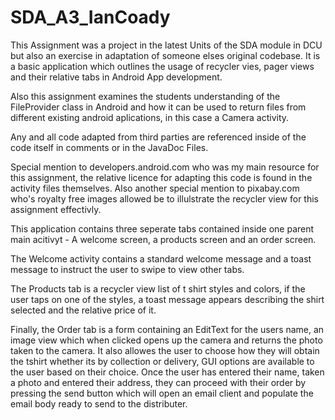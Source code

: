 # SDA_A3_IanCoady

This Assignment was a project in the latest Units of the SDA module in DCU but also an exercise in adaptation of someone elses original codebase. It is a basic application which outlines the usage of recycler vies, pager views and their relative tabs in Android App development. 

Also this assignment examines the students understanding of the FileProvider class in Android and how it can be used to return files from different existing android aplications, in this case a Camera activity.

Any and all code adapted from third parties are referenced inside of the code itself in comments or in the JavaDoc Files.

Special mention to developers.android.com who was my main resource for this assignment, the relative licence for adapting this code is found in the activity files themselves.
Also another special mention to pixabay.com who's royalty free images allowed be to illulstrate the recycler view for this assignment effectivly.


This application contains three seperate tabs contained inside one parent main acitivyt - A welcome screen, a products screen and an order screen.

The Welcome activity contains a standard welcome message and a toast message to instruct the user to swipe to view other tabs.

The Products tab is a recycler view list of t shirt styles and colors, if the user taps on one of the styles, a toast message appears describing the shirt selected and the relative price of it.

Finally, the Order tab is a form containing an EditText for the users name, an image view which when clicked opens up the camera and returns the photo taken to the camera. It also allowes the user to choose how they will obtain the tshirt whether its by collection or delivery, GUI options are available to the user based on their choice.
Once the user has entered their name, taken a photo and entered their address, they can proceed with their order by pressing the send button which will open an email client and populate the email body ready to send to the distributer.


